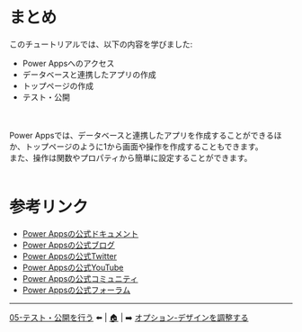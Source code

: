 # まとめ
このチュートリアルでは、以下の内容を学びました:
- Power Appsへのアクセス
- データベースと連携したアプリの作成
- トップページの作成
- テスト・公開
<br>
<br>
Power Appsでは、データベースと連携したアプリを作成することができるほか、トップページのように1から画面や操作を作成することもできます。<br>
また、操作は関数やプロパティから簡単に設定することができます。<br>
<br>

# 参考リンク
- [Power Appsの公式ドキュメント](https://docs.microsoft.com/ja-jp/powerapps/)
- [Power Appsの公式ブログ](https://powerapps.microsoft.com/ja-jp/blog/)
- [Power Appsの公式Twitter](https://twitter.com/MSPowerApps)
- [Power Appsの公式YouTube](https://www.youtube.com/playlist?list=PLNyto1oCyhGJe2f4KVTXyfMQBdaO96NE4)
- [Power Appsの公式コミュニティ](https://powerusers.microsoft.com/t5/Power-Apps-Community/ct-p/PowerApps1)
- [Power Appsの公式フォーラム](https://community.powerplatform.com/forums/thread/?groupid=b5652dc6-2c99-4e33-8b6f-45be4a896a40)

---
[05-テスト・公開を行う](./05-test-publish.md) ⬅️ | [🏠](./README.md) | ➡️ [オプション-デザインを調整する](./op-design.md)
